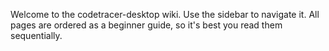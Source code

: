 Welcome to the codetracer-desktop wiki. Use the sidebar to navigate it. All pages are ordered as a beginner
guide, so it's best you read them sequentially. 